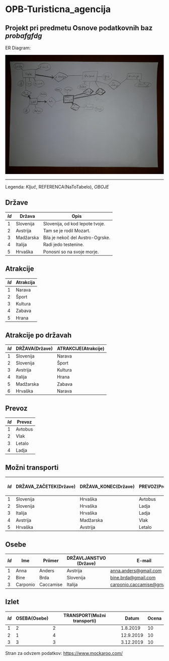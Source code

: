 # OPB-Turisticna_agencija
Projekt pri predmetu Osnove podatkovnih baz 
_probafgfdg_
---
ER Diagram:

![ER Diagram](ERSkica.jpg)  


---
Legenda: *Ključ*, REFERENCA(NaToTabelo), *OBOJE*

## Države
|*Id*|Država| Opis |
|----|----------|-----|
|1|Slovenija| Slovenija, od kod lepote tvoje.|
|2|Avstrija|  Tam se je rodil Mozart.|
|3|Madžarska| Bila je nekoč del Avstro-Ogrske.|
|4|Italija| Radi jedo testenine. |
|5|Hrvaška| Ponosni so na svoje morje.|

## Atrakcije
|*Id*|Atrakcija|
|--|--|
|1|Narava|
|2|Šport|
|3|Kultura|
|4|Zabava|
|5|Hrana|

## Atrakcije po državah
|*Id*| DRŽAVA(Države) | ATRAKCIJE(Atrakcije)|
|--|---|---|
|1|Slovenija|Narava|
|2|Slovenija|Šport|
|3|Avstrija|Kultura|
|4|Italija|Hrana|
|5|Madžarska|Zabava|
|6|Hrvaška|Narava|

## Prevoz
|*Id*|Prevoz|
|--|---|
|1|Avtobus|
|2|Vlak|
|3|Letalo|
|4|Ladja|

## Možni transporti
|*Id*|DRŽAVA_ZAČETEK(Države)|DRŽAVA_KONEC(Države)|PREVOZ(Prevoz)| Trajanje (v urah) | Cena (v evrih)| Ali je možno|
|--|--|--|--|--|--|--|
|1|Slovenija|Hrvaška|Avtobus|2|12|true|
|2|Slovenija|Hrvaška|Ladja|3|35|true|
|3|Italija|Hrvaška|Ladja|3|40|true|
|4|Avstrija|Madžarska|Vlak|1|20|true|
|5|Hrvaška|Avstrija|Letalo|1|50|false|

## Osebe
|*Id*|Ime|Priimer|DRŽAVLJANSTVO (Države)|E-mail|Geslo|
|--|--|--|--|--|--|
|1|Anna|Anders|Avstrija|anna.anders@gmail.com|hCj!5h1A|
|2|Bine|Brda|Slovenija|bine.brda@gmail.com|EggsAndBacon81|
|3|Carponio|Caccamise|Italija|carponio.caccamise@gmail.com|Roma123|

## Izlet
|*Id*|OSEBA(Osebe)|TRANSPORT(Možni transporti)|Datum|Ocena|
|--|--|--|--|--|
|1|2|2|1.8.2019|10|
|2|1|4|12.9.2019|10|
|3|3|3|3.12.2019|10|





Stran za odvzem podatkov: https://www.mockaroo.com/
